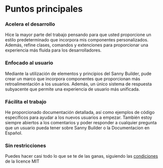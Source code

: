 # Puntos principales
### Acelera el desarrollo
Hice la mayor parte del trabajo pensando para que usted proporcione un estilo predeterminado que incorpora mis componentes personalizados. Además, refine clases, comandos y extenciones para proporcionar una experiencia más fluida para los desarrolladores.
### Enfocado al usuario
Mediante la utilización de elementos y principios del Sanny Builder, pude crear un marco que incorpora componentes que proporcionan más retroalimentación a los usuarios. Además, un único sistema de respuesta subyacente que permite una experiencia de usuario más unificada.
### Fácilita el trabajo
He proporcionado documentación detallada, así como ejemplos de código específicos para ayudar a los nuevos usuarios a empezar. También estoy siempre abiertos a los comentarios y poder responder a cualquier pregunta que un usuario pueda tener sobre Sanny Builder o la Documentacion en Español.
### Sin restricciones
Puedes hacer casi todo lo que se te de las ganas, siguiendo las [condiciones](https://github.com/MatiDragon-YT/doc-chm/blob/master/LICENSE) de la licence MIT
